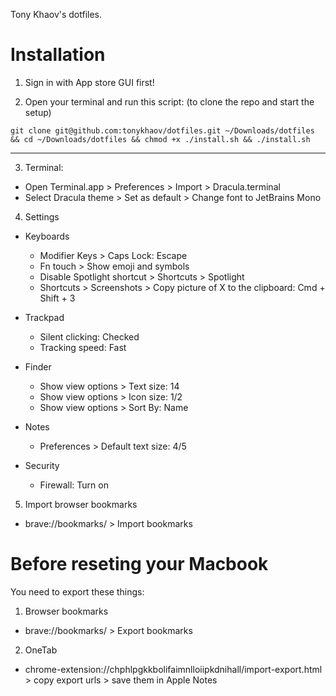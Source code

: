 Tony Khaov's dotfiles.

# Installation

1. Sign in with App store GUI first!

2. Open your terminal and run this script: (to clone the repo and start the
   setup)

```
git clone git@github.com:tonykhaov/dotfiles.git ~/Downloads/dotfiles && cd ~/Downloads/dotfiles && chmod +x ./install.sh && ./install.sh
```

---

3. Terminal:

- Open Terminal.app > Preferences > Import > Dracula.terminal
- Select Dracula theme > Set as default > Change font to JetBrains Mono

4. Settings

- Keyboards

  - Modifier Keys > Caps Lock: Escape
  - Fn touch > Show emoji and symbols
  - Disable Spotlight shortcut > Shortcuts > Spotlight
  - Shortcuts > Screenshots > Copy picture of X to the clipboard: Cmd + Shift +
    3

- Trackpad

  - Silent clicking: Checked
  - Tracking speed: Fast

- Finder

  - Show view options > Text size: 14
  - Show view options > Icon size: 1/2
  - Show view options > Sort By: Name

- Notes

  - Preferences > Default text size: 4/5

- Security
  - Firewall: Turn on

5. Import browser bookmarks

- brave://bookmarks/ > Import bookmarks

# Before reseting your Macbook

You need to export these things:

1. Browser bookmarks

- brave://bookmarks/ > Export bookmarks

2. OneTab

- chrome-extension://chphlpgkkbolifaimnlloiipkdnihall/import-export.html > copy
  export urls > save them in Apple Notes
